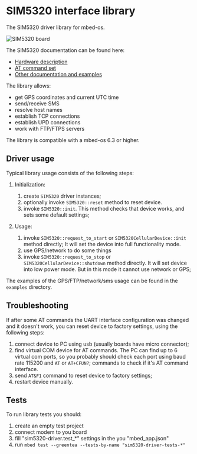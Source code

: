 # SIM5320 interface library

The SIM5320 driver library for mbed-os.

![SIM5320 board](images/board.jpg)

The SIM5320 documentation can be found here:

- [Hardware description](https://simcom.ee/documents/SIM5320/SIM5320_Hardware_Design_V1.07.pdf)
- [AT command set](https://simcom.ee/documents/SIM5320/SIMCOM_SIM5320_ATC_EN_V2.05.pdf)
- [Other documentation and examples](https://simcom.ee/documents/?dir=SIM5320)

The library allows:

- get GPS coordinates and current UTC time
- send/receive SMS
- resolve host names
- establish TCP connections
- establish UPD connections
- work with FTP/FTPS servers

The library is compatible with a mbed-os 6.3 or higher.

## Driver usage

Typical library usage consists of the following steps:

1. Initialization:
   
   1. create `SIM5320` driver instances;
   2. optionally invoke `SIM5320::reset` method to reset device.
   3. invoke `SIM5320::init`. This method checks that device works, and sets some default settings;

2. Usage:

   1. invoke `SIM5320::request_to_start` or `SIM5320CellularDevice::init` method directly;
      It will set the device into full functionality mode.
   2. use GPS/network to do some things
   3. invoke `SIM5320::request_to_stop` or `SIM5320CellularDevice::shutdown` method directly.
      It will set device into low power mode. But in this mode it cannot use network or GPS;

The examples of the GPS/FTP/network/sms usage can be found in the `examples` directory.

## Troubleshooting

If after some AT commands the UART interface configuration was changed and it doesn't work,
you can reset device to factory settings, using the following steps:

1. connect device to PC using usb (usually boards have micro connector);
2. find virtual COM device for AT commands. The PC can find up to 6 virtual com ports,
   so you probably should check each port using baud rate 115200 and `AT` or `AT+CFUN?`;
   commands to check if it's AT command interface.
3. send `AT&F1` command to reset device to factory settings;
4. restart device manually.

## Tests

To run library tests you should:

1. create an empty test project
2. connect modem to you board
3. fill "sim5320-driver.test_*" settings in the you "mbed_app.json"
4. run `mbed test --greentea --tests-by-name "sim5320-driver-tests-*"`
